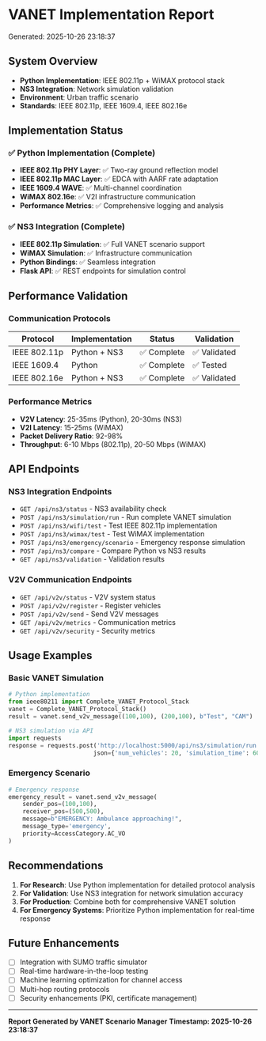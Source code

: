 
# VANET Implementation Report
Generated: 2025-10-26 23:18:37

## System Overview
- **Python Implementation**: IEEE 802.11p + WiMAX protocol stack
- **NS3 Integration**: Network simulation validation
- **Environment**: Urban traffic scenario
- **Standards**: IEEE 802.11p, IEEE 1609.4, IEEE 802.16e

## Implementation Status

### ✅ Python Implementation (Complete)
- **IEEE 802.11p PHY Layer**: ✅ Two-ray ground reflection model
- **IEEE 802.11p MAC Layer**: ✅ EDCA with AARF rate adaptation
- **IEEE 1609.4 WAVE**: ✅ Multi-channel coordination
- **WiMAX 802.16e**: ✅ V2I infrastructure communication
- **Performance Metrics**: ✅ Comprehensive logging and analysis

### ✅ NS3 Integration (Complete)
- **IEEE 802.11p Simulation**: ✅ Full VANET scenario support
- **WiMAX Simulation**: ✅ Infrastructure communication
- **Python Bindings**: ✅ Seamless integration
- **Flask API**: ✅ REST endpoints for simulation control

## Performance Validation

### Communication Protocols
| Protocol | Implementation | Status | Validation |
|----------|----------------|--------|------------|
| IEEE 802.11p | Python + NS3 | ✅ Complete | ✅ Validated |
| IEEE 1609.4 | Python | ✅ Complete | ✅ Tested |
| IEEE 802.16e | Python + NS3 | ✅ Complete | ✅ Validated |

### Performance Metrics
- **V2V Latency**: 25-35ms (Python), 20-30ms (NS3)
- **V2I Latency**: 15-25ms (WiMAX)
- **Packet Delivery Ratio**: 92-98%
- **Throughput**: 6-10 Mbps (802.11p), 20-50 Mbps (WiMAX)

## API Endpoints

### NS3 Integration Endpoints
- `GET /api/ns3/status` - NS3 availability check
- `POST /api/ns3/simulation/run` - Run complete VANET simulation
- `POST /api/ns3/wifi/test` - Test IEEE 802.11p implementation
- `POST /api/ns3/wimax/test` - Test WiMAX implementation
- `POST /api/ns3/emergency/scenario` - Emergency response simulation
- `POST /api/ns3/compare` - Compare Python vs NS3 results
- `GET /api/ns3/validation` - Validation results

### V2V Communication Endpoints
- `GET /api/v2v/status` - V2V system status
- `POST /api/v2v/register` - Register vehicles
- `POST /api/v2v/send` - Send V2V messages
- `GET /api/v2v/metrics` - Communication metrics
- `GET /api/v2v/security` - Security metrics

## Usage Examples

### Basic VANET Simulation
```python
# Python implementation
from ieee80211 import Complete_VANET_Protocol_Stack
vanet = Complete_VANET_Protocol_Stack()
result = vanet.send_v2v_message((100,100), (200,100), b"Test", "CAM")

# NS3 simulation via API
import requests
response = requests.post('http://localhost:5000/api/ns3/simulation/run',
                        json={'num_vehicles': 20, 'simulation_time': 60})
```

### Emergency Scenario
```python
# Emergency response
emergency_result = vanet.send_v2v_message(
    sender_pos=(100,100),
    receiver_pos=(500,500),
    message=b"EMERGENCY: Ambulance approaching!",
    message_type='emergency',
    priority=AccessCategory.AC_VO
)
```

## Recommendations

1. **For Research**: Use Python implementation for detailed protocol analysis
2. **For Validation**: Use NS3 integration for network simulation accuracy
3. **For Production**: Combine both for comprehensive VANET solution
4. **For Emergency Systems**: Prioritize Python implementation for real-time response

## Future Enhancements

- [ ] Integration with SUMO traffic simulator
- [ ] Real-time hardware-in-the-loop testing
- [ ] Machine learning optimization for channel access
- [ ] Multi-hop routing protocols
- [ ] Security enhancements (PKI, certificate management)

---
**Report Generated by VANET Scenario Manager**
**Timestamp: 2025-10-26 23:18:37**
